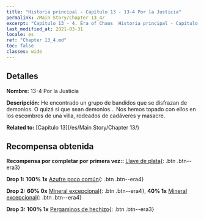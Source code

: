 ```yaml
---
title: "Historia principal - Capítulo 13 - 13-4 Por la Justicia"
permalink: /Main Story/Chapter 13_4/
excerpt: "Capítulo 13 - 4. Era of Chaos  Historia principal - Capítulo 13_4. 13-4 Por la Justicia"
last_modified_at: 2021-03-31
locale: es
ref: "Chapter 13_4.md"
toc: false
classes: wide
---
```


## Detalles

 **Nombre:** 13-4 Por la Justicia

 **Descripción:** He encontrado un grupo de bandidos que se disfrazan de demonios. O quizá sí que sean demonios... Nos hemos topado con ellos en los escombros de una villa, rodeados de cadáveres y masacre.

 **Related to:** [Capítulo 13](/es/Main Story/Chapter 13/)

## Recompensa obtenida

 **Recompensa por completar por primera vez::** [Llave de plata](/es/Items/con_693/){: .btn .btn--era3}

 **Drop 1:** **100% 1x** [Azufre poco común](/es/Items/mat_43/){: .btn .btn--era4}

 **Drop 2:** **60% 0x** [Mineral excepcional](/es/Items/mat_33/){: .btn .btn--era4}, **40% 1x** [Mineral excepcional](/es/Items/mat_33/){: .btn .btn--era4}

 **Drop 3:** **100% 1x** [Pergaminos de hechizo](/es/Items/con_694/){: .btn .btn--era3}

